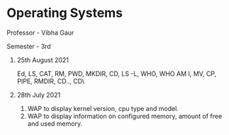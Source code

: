 # Operating Systems
Professor - Vibha Gaur

Semester - 3rd

1. 25th August 2021
    
    Ed, LS, CAT, RM, PWD, MKDIR, CD, LS -L, WHO, WHO AM I, MV, CP, PIPE, RMDIR, CD.., CD\

2. 28th July 2021
    1. WAP to display kernel version, cpu type and model.
    2. WAP to display information on configured memory,  amount of free and used memory.